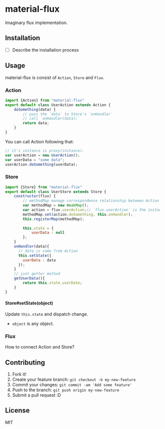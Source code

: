 # material-flux

Imaginary flux implementation.

## Installation

- [ ] Describe the installation process

## Usage

material-flux is consist of `Action`, `Store` and `Flux`.

### Action

```js
import {Action} from "material-flux"
export default class UserAction extends Action {
    doSomething(data) {
        // pass the `data` to Store's `onHandler`
        // call `onHandler(data);`
        return data;
    }
}
```

You can call Action following that:

```js
// it's instance is proxy(instance).
var userAction = new UserAction();
var userData = "some data";
userAction.doSomething(userData);
```

### Store

```js
import {Store} from "material-flux"
export default class UserStore extends Store {
    constructor(flux) {
        // methodMap manage correspondence relationship between Action's method and Store's handler.
        var methodMap = new WeakMap();
        var action = flux.userAction;// `flux.userAction` is the instance of `UserAction` class. 
        methodMap.set(action.doSomething, this.onHandler);
        this.registerMap(methodMap);
        
        this.state = {
            userData : null
        };
    }
    onHandler(data){
      // data is come from Action
      this.setState({
        userData : data
      });
    }
    // just getter method
    getUserData(){
        return this.state.userDate;
    }
}
```

#### Store#setState(object)

Update `this.state` and dispatch change.

- `object` is any object.

### Flux

How to connect Action and Store?

## Contributing

1. Fork it!
2. Create your feature branch: `git checkout -b my-new-feature`
3. Commit your changes: `git commit -am 'Add some feature'`
4. Push to the branch: `git push origin my-new-feature`
5. Submit a pull request :D

## License

MIT
